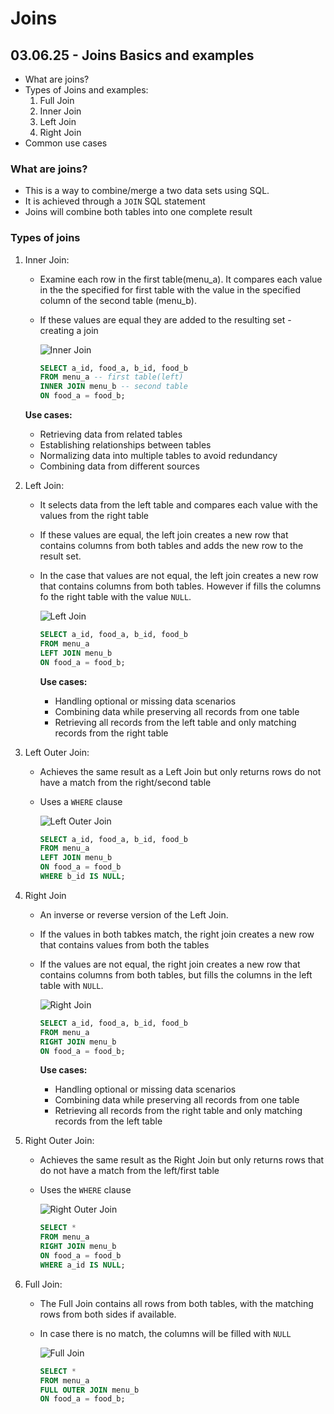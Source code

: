 # Joins

## 03.06.25 - Joins Basics and examples

- What are joins?
- Types of Joins and examples:
    1. Full Join
    2. Inner Join
    3. Left Join
    4. Right Join
- Common use cases

### What are joins?

- This is a way to combine/merge a two data sets using SQL.
- It is achieved through a `JOIN` SQL statement
- Joins will combine both tables into one complete result

### Types of joins

1. Inner Join:

    - Examine each row in the first table(menu_a). It compares each value in the the specified for first table with the value in the specified column of the second table (menu_b). 
    - If these values are equal they are added to the resulting set - creating a join

        ![Inner Join](example_imgs/PostgreSQL-Join-Inner-Join.png)

        ```sql
        SELECT a_id, food_a, b_id, food_b
        FROM menu_a -- first table(left)
        INNER JOIN menu_b -- second table
        ON food_a = food_b;
        ```

    **Use cases:**
    - Retrieving data from related tables
    - Establishing relationships between tables
    - Normalizing data into multiple tables to avoid redundancy
    - Combining data from different sources


2. Left Join:

    - It selects data from the left table and compares each value with the values from the right table
    - If these values are equal, the left join creates a new row that contains columns from both tables and adds the new row to the result set.
    - In the case that values are not equal, the left join creates a new row that contains columns from both tables. However if fills the columns fo the right table with the value `NULL`.

        ![Left Join](example_imgs/PostgreSQL-Join-Left-Join.png)

        ```sql
        SELECT a_id, food_a, b_id, food_b
        FROM menu_a
        LEFT JOIN menu_b
        ON food_a = food_b;
        ```

        **Use cases:**
        - Handling optional or missing data scenarios
        - Combining data while preserving all records from one table
        - Retrieving all records from the left table and only matching records from the right table

3. Left Outer Join:

    - Achieves the same result as a Left Join but only returns rows do not have a match from the right/second table
    - Uses a `WHERE` clause

        ![Left Outer Join](example_imgs/PostgreSQL-Join-Left-Join-with-Where.png)

        ```sql
        SELECT a_id, food_a, b_id, food_b
        FROM menu_a
        LEFT JOIN menu_b
        ON food_a = food_b
        WHERE b_id IS NULL;
        ```

4. Right Join

    - An inverse or reverse version of the Left Join.
    - If the values in both tabkes match, the right join creates a new row that contains values from both the tables
    - If the values are not equal, the right join creates a new row that contains columns from both tables, but fills the columns in the left table with `NULL`.

        ![Right Join](example_imgs/PostgreSQL-Join-Right-Join.png)

        ```sql
        SELECT a_id, food_a, b_id, food_b
        FROM menu_a
        RIGHT JOIN menu_b
        ON food_a = food_b;
        ```

        **Use cases:**
        - Handling optional or missing data scenarios
        - Combining data while preserving all records from one table
        - Retrieving all records from the right table and only matching records from the left table

5. Right Outer Join:

    - Achieves the same result as the Right Join but only returns rows that do not have a match from the left/first table
    - Uses the `WHERE` clause

        ![Right Outer Join](example_imgs/PostgreSQL-Join-Right-Join-with-Where.png)

        ```sql
        SELECT * 
        FROM menu_a 
        RIGHT JOIN menu_b
        ON food_a = food_b
        WHERE a_id IS NULL;
        ```

6. Full Join:

    - The Full Join contains all rows from both tables, with the matching rows from both sides if available.
    - In case there is no match, the columns will be filled with `NULL`

        ![Full Join](example_imgs/PostgreSQL-Join-Full-Outer-Join.png)

        ```sql 
        SELECT *
        FROM menu_a
        FULL OUTER JOIN menu_b
        ON food_a = food_b;
        ```



